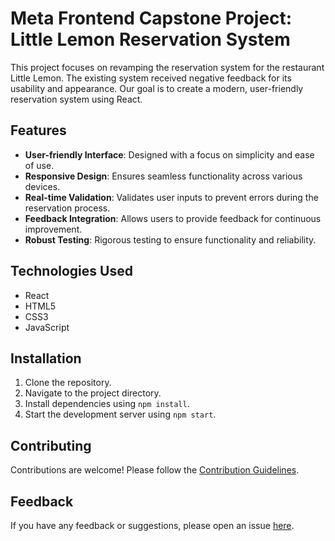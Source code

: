 # Meta Frontend Capstone Project: Little Lemon Reservation System

This project focuses on revamping the reservation system for the restaurant Little Lemon. The existing system received negative feedback for its usability and appearance. Our goal is to create a modern, user-friendly reservation system using React.

## Features
- **User-friendly Interface**: Designed with a focus on simplicity and ease of use.
- **Responsive Design**: Ensures seamless functionality across various devices.
- **Real-time Validation**: Validates user inputs to prevent errors during the reservation process.
- **Feedback Integration**: Allows users to provide feedback for continuous improvement.
- **Robust Testing**: Rigorous testing to ensure functionality and reliability.

## Technologies Used
- React
- HTML5
- CSS3
- JavaScript

## Installation
1. Clone the repository.
2. Navigate to the project directory.
3. Install dependencies using `npm install`.
4. Start the development server using `npm start`.

## Contributing
Contributions are welcome! Please follow the [Contribution Guidelines](CONTRIBUTING.md).

## Feedback
If you have any feedback or suggestions, please open an issue [here](https://github.com/yourusername/little-lemon-reservation/issues).

